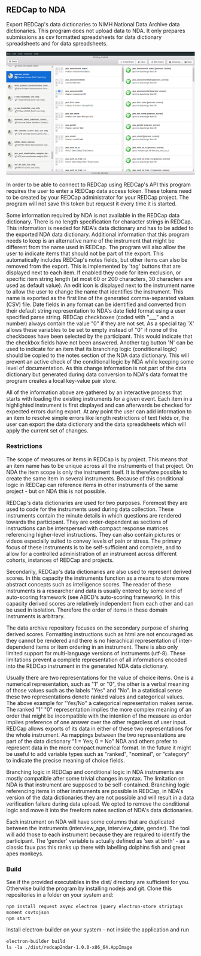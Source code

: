 ## REDCap to NDA

Export REDCap's data dictionaries to NIMH National Data Archive data dictionaries. This program does not upload data to NDA. It only prepares submissions as csv formatted spreadsheets for data dictionary spreadsheets and for data spreadsheets.

![Web Interface](/img/screenshot.png "Application Interface")

In order to be able to connect to REDCap using REDCap's API this program requires the user to enter a REDCap data access token. These tokens need to be created by your REDCap administrator for your REDCap project. The program will not save this token but request it every time it is started. 
 
Some information required by NDA is not available in the REDCap data dictionary. There is no length specification for character strings in REDCap. This information is needed for NDA's data dictionary and has to be added to the exported NDA data dictionary. Additional information that this program needs to keep is an alternative name of the instrument that might be different from the name used in REDCap. The program will also allow the user to indicate items that should not be part of the export. This automatically includes REDCap's notes fields, but other items can also be removed from the export. This is implemented by 'tag' buttons that are displayed next to each item. If enabled they code for item exclusion, or specific item string length (at most 60 or 200 characters, 30 characters are used as default value). An edit icon is displayed next to the instrument name to allow the user to change the name that identifies the instrument. This name is exported as the first line of the generated comma-separated values (CSV) file. Date fields in any format can be identified and converted from their default string representation to NDA's date field format using a user specified parse string. REDCap checkboxes (coded with "___" and a number) always contain the value "0" if they are not set. As a special tag 'X' allows these variables to be set to empty instead of "0" if none of the checkboxes have been selected by the participant. This would indicate that the checkbox fields have not been answered. Another tag button 'N' can be used to indicate for an item that its branching logic (conditional logic) should be copied to the notes section of the NDA data dictionary. This will prevent an active check of the conditional logic by NDA while keeping some level of documentation. As this change information is not part of the data dictionary but generated during data conversion to NDA's data format the program creates a local key-value pair store. 

All of the information above are gathered by an interactive process that starts with loading the existing instruments for a given event. Each item in a highlighted instrument is first displayed and can afterwards be checked for expected errors during export. At any point the user can add information to an item to resolve simple errors like length restrictions of text fields or, the user can export the data dictionary and the data spreadsheets which will apply the current set of changes.


### Restrictions

The scope of measures or items in REDCap is by project. This means that an item name has to be unique across all the instruments of that project. On NDA the item scope is only the instrument itself. It is therefore possible to create the same item in several instruments. Because of this conditional logic in REDCap can reference items in other instruments of the same project - but on NDA this is not possible.

REDCap's data dictionaries are used for two purposes. Foremost they are used to code for the instruments used during data collection. These instruments contain the minute details in which questions are rendered towards the participant. They are order-dependent as sections of instructions can be interspersed with compact response matrices referencing higher-level instructions. They can also contain pictures or videos especially suited to convey levels of pain or stress. The primary focus of these instruments is to be self-sufficient and complete, and to allow for a controlled administration of an instrument across different cohorts, instances of REDCap and projects.

Secondarily, REDCap's data dictionaries are also used to represent derived scores. In this capacity the instruments function as a means to store more abstract concepts such as intelligence scores. The reader of these instruments is a researcher and data is usually entered by some kind of auto-scoring framework (see ABCD's auto-scoring framework). In this capacity derived scores are relatively independent from each other and can be used in isolation. Therefore the order of items in these domain instruments is arbitrary.

The data archive repository focuses on the secondary purpose of sharing derived scores. Formatting instructions such as html are not encouraged as they cannot be rendered and there is no hierachical representation of inter-dependend items or item ordering in an instrument. There is also only limited support for multi-language versions of instruments (utf-8). These limitations prevent a complete representation of all informations encoded into the REDCap instrument in the generated NDA data dictionary.

Usually there are two representations for the value of choice items. One is a numerical representation, such as "1" or "0", the other is a verbal meaning of those values such as the labels "Yes" and "No". In a statistical sense these two representations denote ranked values and categorical values. The above example for "Yes/No" a categorical representation makes sense. The ranked "1" "0" representation implies the more complex meaning of an order that might be incompatible with the intention of the measure as order implies preference of one answer over the other regardless of user input. REDCap allows exports of its data in either of these two representations for the whole instrument. As mappings between the two representations are part of the data dictionary "1 = Yes; 0 = No" NDA and others prefer to represent data in the more compact numerical format. In the future it might be useful to add variable types such as "ranked", "nominal", or "category" to indicate the precise meaning of choice fields.

Branching logic in REDCap and conditional logic in NDA instruments are mostly compatible after some trivial changes in syntax. The limitation on NDA is that instrument are supposed to be self-contained. Branching logic referencing items in other instruments are possible in REDCap, in NDA's version of the data dictionaries they are not possible and will result in a data verification failure during data upload. We opted to remove the conditional logic and move it into the freeform notes section of NDA's data dictionaries. 

Each instrument on NDA will have some columns that are duplicated between the instruments (interview_age, interview_date, gender). The tool will add those to each instrument because they are required to identify the participant. The 'gender' variable is actually defined as 'sex at birth' - as a classic faux pas this ranks up there with labelling dolphins fish and great apes monkeys.

### Build

See if the provided executables in the dist/ directory are sufficient for you. Otherwise build the program by installing nodejs and git. Clone this repositories in a folder on your system and:

```
npm install request async electron jquery electron-store striptags moment csvtojson
npm start
```

Install electron-builder on your system - not inside the application and run 
```
electron-builder build
ls -la ./dist/redcap2ndar-1.0.0-x86_64.AppImage
```
